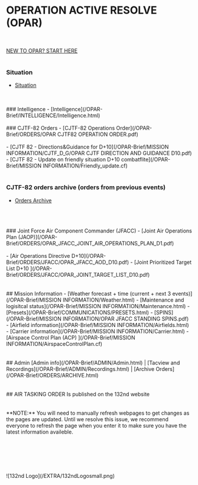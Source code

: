 # OPERATION ACTIVE RESOLVE (OPAR)
<br>

[NEW TO OPAR? START HERE](/OPAR-Brief/ADMIN/Start.html)  
<br>




### Situation
- [Situation](/OPAR-Brief/SITUATION/OPAR_Road_to_war.pdf) 
<br>
<br>
### Intelligence 
- [Intelligence](/OPAR-Brief/INTELLIGENCE/Intelligence.html)
<br>
<br>
### CJTF-82 Orders
- [CJTF-82 Operations Order](/OPAR-Brief/ORDERS/OPAR CJTF82 OPERATION ORDER.pdf)
<br>
<br>
- [CJTF 82 - Directions&Guidance for D+10](/OPAR-Brief/MISSION INFORMATION/CJTF_D_G/OPAR CJTF DIRECTION AND GUIDANCE D10.pdf)
- [CJTF 82 - Update on friendly situation D+10 combatflite](/OPAR-Brief/MISSION INFORMATION/Friendly_update.cf)
<br>
<br>

### CJTF-82 orders archive (orders from previous events)
- [Orders Archive](/OPAR-Brief/ORDERS/ARCHIVE/ORDER_Archive.html)
<br>
<br>
<br>
### Joint Force Air Component Commander (JFACC)
- [Joint Air Operations Plan (JAOP)](/OPAR-Brief/ORDERS/OPAR_JFACC_JOINT_AIR_OPERATIONS_PLAN_D1.pdf)
<br>
<br>
- [Air Operations Directive D+10](/OPAR-Brief/ORDERS/JFACC/OPAR_JFACC_AOD_D10.pdf)
- [Joint Prioritized Target List D+10 ](/OPAR-Brief/ORDERS/JFACC/OPAR_JOINT_TARGET_LIST_D10.pdf) 




<br>
<br>
<br>
## Mission Information
- [Weather forecast + time (current + next 3 events)](/OPAR-Brief/MISSION INFORMATION/Weather.html) 
- [Maintenance and logisitcal status](/OPAR-Brief/MISSION INFORMATION/Maintenance.html) 
- [Presets](/OPAR-Brief/COMMUNICATIONS/PRESETS.html) 
- [SPINS](/OPAR-Brief/MISSION INFORMATION/OPAR JFACC STANDING SPINS.pdf)
- [Airfield information](/OPAR-Brief/MISSION INFORMATION/Airfields.html)
- [Carrier information](/OPAR-Brief/MISSION INFORMATION/Carrier.html)
- [Airspace Control Plan (ACP) ](/OPAR-Brief/MISSION INFORMATION/AirspaceControlPlan.cf)


<br>
<br>
<br>
## Admin
[Admin info](/OPAR-Brief/ADMIN/Admin.html) | [Tacview and Recordings](/OPAR-Brief/ADMIN/Recordings.html) | [Archive Orders](/OPAR-Brief/ORDERS/ARCHIVE.html)



<br>
<br>
<br>
## AIR TASKING ORDER
Is published on the 132nd website

<br>
<br>
<br>
**NOTE:** You will need to manually refresh webpages to get changes as the pages are updated. Until we resolve this issue, we recommend everyone to refresh the page when you enter it to make sure you have the latest information availeble.
<br>
<br>
<br>

<br>
<br>
<br>
<br>
![132nd Logo](/EXTRA/132ndLogosmall.png)